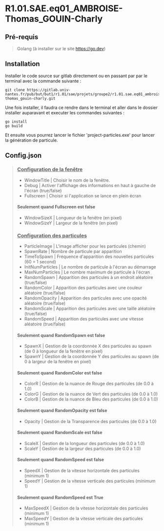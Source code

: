 # R1.01.SAE.eq01_AMBROISE-Thomas_GOUIN-Charly


## Pré-requis
> Golang (à installer sur le site https://go.dev)

## Installation
Installer le code source sur gitlab directement ou en passant par par le terminal avec la commande suivante :<br>
```
git clone https://gitlab.univ-nantes.fr/pub/but/but1/r1.01/sae/projets/groupe2/r1.01.sae.eq01_ambroise-thomas_gouin-charly.git
```
Une fois installer, il faudra ce rendre dans le terminal et aller dans le dossier installer auparavant et executer les commandes suivantes :
```
go install
go build
```
Et ensuite vous pourrez lancer le fichier 'project-particles.exe' pour lancer la génération de particule.

## Config.json
> ### <ins>Configuration de la fenêtre</ins>
> - WindowTitle | Choisir le nom de la fenêtre.
> - Debug | Activer l'affichage des informations en haut à gauche de l'écran (true/false)
> - Fullscreen | Choisir si l'application se lance en plein écran
> #### Seulement quand Fullscreen est false
> - WindowSizeX | Longueur de la fenêtre (en pixel)
> - WindowSizeY | Largeur de la fenêtre (en pixel)
> ### <ins>Configuration des particules</ins>
> - ParticleImage | L'image afficher pour les particules (chemin)
> - SpawnRate | Nombre de particule par apparition
> - TimeToSpawn | Fréquence d'apparition des nouvelles particules (60 = 1 second)
> - InitNumParticles | Le nombre de particule à l'écran au démarrage
> - MaxNumParticles | Le nombre maximum de particule à l'écran
> - RandomSpawn | Apparition des particules à un endroit aléatoire (true/false)
> - RandomColor | Apparition des particules avec une couleur aléatoire (true/false)
> - RandomOpacity | Apparition des particules avec une opacité aléatoire (true/false)
> - RandomScale | Apparition des particules avec une taille aléatoire (true/false)
> - RandomSpeed | Apparition des particules avec une vitesse aléatoire (true/false)
> #### Seulement quand RandomSpawn est false
> - SpawnX | Gestion de la coordonnée X des particules au spawn (de 0 à longueur de la fenêtre en pixel)
> - SpawnY | Gestion de la coordonnée Y des particules au spawn (de 0 à largeur de la fenêtre en pixel)
> #### Seulement quand RandomColor est false 
> - ColorR | Gestion de la nuance de Rouge des particules (de 0.0 à 1.0)
> - ColorG | Gestion de la nuance de Vert des particules (de 0.0 à 1.0)
> - ColorB | Gestion de la nuance de Bleu des particules (de 0.0 à 1.0)
> #### Seulement quand RandomOpacity est false
> - Opacity | Gestion de la Transparence des particules (de 0.0 à 1.0)
> #### Seulement quand RandomScale est false
> - ScaleX | Gestion de la longueur des particules (de 0.0 à 1.0)
> - ScaleY | Gestion de la largeur des particules (de 0.0 à 1.0)
> #### Seulement quand RandomSpeed est false
> - SpeedX | Gestion de la vitesse horizontale des particules (minimum 1)
> - SpeedY | Gestion de la vitesse verticale des particules (minimum 1)
> #### Seulement quand RandomSpeed est True
> - MaxSpeedX | Gestion de la vitesse horizontale des particules (minimum 1)
> - MaxSpeedY | Gestion de la vitesse verticale des particules (minimum 1)
